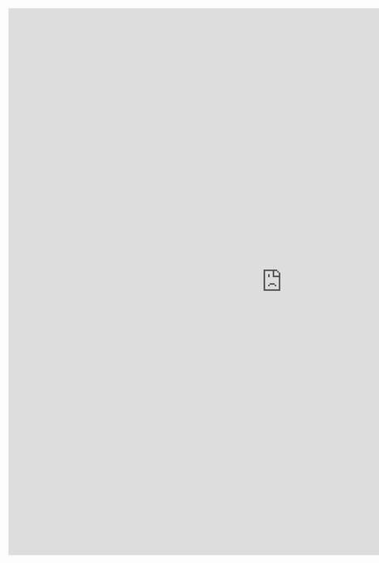 <iframe src="https://lamastex.github.io/spark-trend-calculus-examples/notebooks/db/03streamable-trend-calculus-estimators.html" width="1080" height="1080" frameborder="0"></iframe>

